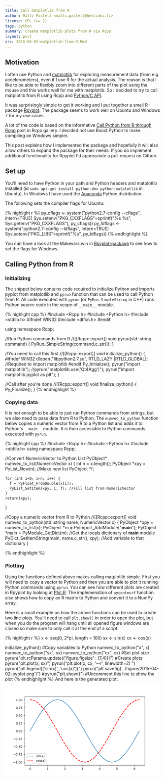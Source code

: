 ```yaml
---
title: Call matplotlib from R
author: Matti Pastell <matti.pastell@helsinki.fi>
license: GPL (>= 2)
tags: python 
summary: Create matplotlib plots from R via Rcpp
layout: post
src: 2015-04-02-matplotlib-from-R.Rmd
---
```


## Motivation 

I often use Python and [matplotlib](http://matplotlib.org/) for
exploring measurement data (from e.g. accelerometers), even if I use R for
the actual analysis. The reason is that I like to be able to flexibly zoom
into different parts of the plot using the mouse and this works well for me
with matplotlib. So I decided to try to call matplotlib from R using Rcpp and
[Python/C API](https://docs.python.org/2/c-api/).

It was surprisingly simple to get it working and I put together a small
R-package [Rpyplot](https://github.com/mpastell/Rpyplot). The package seems
to work well on Ubuntu and Windows 7 for my use cases.

A lot of the code is based on the informative [Call Python from R through
Rcpp](https://gallery.rcpp.org/articles/rcpp-python/) post in Rcpp gallery. I
decided not use Boost.Python to make compiling on Windows simpler.

This post explains how I implemented the package and hopefully it will also
allow others to expand the package for their needs. If you do implement
additional functionality for Rpyplot I'd appreaciate a pull request on
Github.

## Set up
 
You'll need to have Python in your path and Python headers and matplotlib
installed (id `sudo apt-get install python-dev python-matplotlib` in
Ubuntu). In Windows I have used the
[Anaconda](https://store.continuum.io/cshop/anaconda/) Python distribution.

The following sets the compiler flags for Ubuntu:


{% highlight r %}
py_cflags <- system("python2.7-config --cflags", intern=TRUE)
Sys.setenv("PKG_CXXFLAGS"=sprintf("%s %s", Sys.getenv("PKG_CXXFLAGS"), py_cflags))
py_ldflags <- system("python2.7-config --ldflags", intern=TRUE)
Sys.setenv("PKG_LIBS"=sprintf("%s", py_ldflags))
{% endhighlight %}

You can have a look at the Makevars.win in [Rpyplot-package](https://github.com/mpastell/Rpyplot) to see how to set the flags for Windows.

## Calling Python from R

### Initializing

The snippet below contains code required to initialize Python and imports pyplot from matplotlib and `pyrun` function that can be used to call Python from R. All code executed with `pyrun` (or `PyRun_SimpleString` in C++) runs Python source code in the scope of `__main__` module.   



{% highlight cpp %}
#include <Rcpp.h>
#include <Python.h>
#include <stdlib.h>
#ifndef WIN32
#include <dlfcn.h>
#endif

using namespace Rcpp;

//Run Python commands from R
//[[Rcpp::export]]
void pyrun(std::string command) {
    PyRun_SimpleString(command.c_str());
}

//You need to call this first
//[[Rcpp::export]]
void initialize_python() {
#ifndef WIN32
   dlopen("libpython2.7.so", RTLD_LAZY |RTLD_GLOBAL); //Required to import matplotlib
#endif
    Py_Initialize();
    pyrun("import matplotlib");
    //pyrun("matplotlib.use('Qt4Agg')");
    pyrun("import matplotlib.pyplot as plt");
}

//Call after you're done
//[[Rcpp::export]]
void finalize_python() {
    Py_Finalize();
}
{% endhighlight %}

### Copying data

It is not enough to be able to just run Python commands from strings, but we also need to pass data from R to Python. The `numvec_to_python` function below copies a numeric vector from R to a Python list and adds it to Python's `__main__` module. It is then accessible to Python commands executed with `pyrun`.


{% highlight cpp %}
#include <Rcpp.h>
#include <Python.h>
#include <stdlib.h>
using namespace Rcpp;

//Convert NumericVector to Python List
PyObject* numvec_to_list(NumericVector x) {
    int n = x.length();
    PyObject *xpy = PyList_New(n); //Make new list
    PyObject *f;
    
    for (int i=0; i<n; i++) {
      f = PyFloat_FromDouble(x[i]);
      PyList_SetItem(xpy, i, f); //Fill list from NumericVector
    }   
    return(xpy);
}

//Copy a numeric vector from R to Python
//[[Rcpp::export]]
void numvec_to_python(std::string name, NumericVector x) {
    PyObject *xpy = numvec_to_list(x);
    PyObject *m = PyImport_AddModule("__main__");
    PyObject *main = PyModule_GetDict(m); //Get the locals dictionary of __main__ module
    PyDict_SetItemString(main, name.c_str(), xpy); //Add variable to that dictionary
}

{% endhighlight %}

### Plotting

Using the functions defined above makes calling matplotlib simple. First you
will need to copy a vector to Python and then you are able to plot it running
Python commands using `pyrun`. You can see how different plots are created in
Rpyplot by looking at [Plot.R](
https://github.com/mpastell/Rpyplot/blob/master/R/plot.R). The implemenation
of `pycontourf` function also shows how to copy an R matrix to Python and
convert it to a NumPy array.

Here is a small example on how the above functions can be used to create two
line plots. You'll need to call `plt.show()` in order to open the plot, but
when you do the program will hang until all opened figure windows are closed
so make sure to only call it at the end of a script.


{% highlight r %}
x <- seq(0, 2*pi, length = 100)
sx <- sin(x)
cx <- cos(x)

initialize_python()
#Copy variables to Python
numvec_to_python("x", x) 
numvec_to_python("sx", sx)
numvec_to_python("cx", cx)
#Set plot size
pyrun("plt.rcParams.update({'figure.figsize' : (7,4)})") 
#Create plots
pyrun("plt.plot(x, sx)")
pyrun("plt.plot(x, cx, '--r', linewidth=2) ")
pyrun("plt.legend(('sin(x)', 'cos(x)'))")
pyrun("plt.savefig('../figure/2015-04-02-pyplot.png')")
#pyrun("plt.show()") #Uncomment this line to show the plot
{% endhighlight %}
And here is the generated plot:

![](../figure/2015-04-02-pyplot.png)
